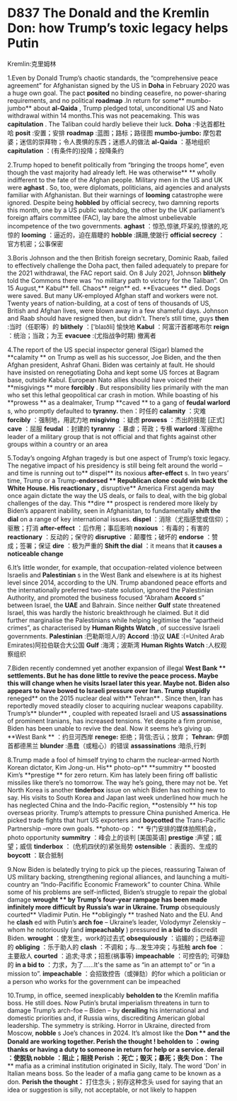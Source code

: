 # D837 The Donald and the Kremlin Don: how Trump’s toxic legacy helps Putin
Kremlin:克里姆林

1.Even by Donald Trump’s chaotic standards, the “comprehensive peace agreement” for Afghanistan signed by the US in **Doha**  in February 2020 was a huge own goal.
The pact **posited**  no binding ceasefire, no power-sharing requirements, and no political **roadmap** .In return for some** mumbo-jumbo**  about **al-Qaida** , Trump pledged total, unconditional US and Nato withdrawal within 14 months.This was not peacemaking. This was **capitulation** . The Taliban could hardly believe their luck.
**Doha** :卡达首都杜哈
**posit** :安置；安排
**roadmap** :蓝图；路标；路径图
**mumbo-jumbo:** 摩包君婆；迷信的崇拜物；令人畏惧的东西；迷惑人的做法
**al-Qaida** ：基地组织
**capitulation** ：(有条件的)投降；投降条约

2.Trump hoped to benefit politically from “bringing the troops home”, even though the vast majority had already left. He was otherwise** ** wholly indifferent to the fate of the Afghan people. 
Military men in the US and UK were **aghast** . So, too, were diplomats, politicians, aid agencies and analysts familiar with Afghanistan. But their warnings of **looming**  catastrophe were ignored. 
Despite being **hobbled**  by official secrecy, two damning reports this month, one by a US public watchdog, the other by the UK parliament’s foreign affairs committee (FAC), lay bare the almost unbelievable incompetence of the two governments.
**aghast** ：惊恐,惊骇,吓呆的,惊骇的,吃惊的
**looming** ：逼近的，迫在眉睫的
**hobble** :蹒跚,使跛行
**official secrecy** ：官方机密；公事保密

3.Boris Johnson and the then British foreign secretary, Dominic Raab, failed to effectively challenge the Doha pact, then failed adequately to prepare for the 2021 withdrawal, the FAC report said. 
On 8 July 2021, Johnson **blithely**  told the Commons there was “no military path to victory for the Taliban”. On 15 August,** Kabul**  fell. Chaos** reign** ed. **Evacuees ** died. Dogs were saved. But many UK-employed Afghan staff and workers were not.
Twenty years of nation-building, at a cost of tens of thousands of US, British and Afghan lives, were blown away in a few shameful days. Johnson and Raab should have resigned then, but didn’t. There’s still time, guys
**then** :当时（任职等）的
**blithely** ：['blaɪðli] 愉快地
**Kabul**  ：阿富汗首都喀布尔
**reign** ：统治；当政；为王
**evacuee** :(尤指战争时期) 撤离者

4.The report of the US special inspector general (Sigar) blamed the **calamity ** on Trump as well as his successor, Joe Biden, and the then Afghan president, Ashraf Ghani. 
Biden was certainly at fault. He should have insisted on renegotiating Doha and kept some US forces at Bagram base, outside Kabul. European Nato allies should have voiced their **misgivings ** more **forcibly** . 
But responsibility lies primarily with the man who set this lethal geopolitical car crash in motion. While boasting of his **prowess ** as a dealmaker, Trump **caved ** to a gang of **feudal warlord** s, who promptly defaulted to **tyranny.** 
then：时任的
**calamity** ：灾难
**forcibly** ：强制地，用武力地
**misgiving** ：疑虑
**prowess** ：杰出的技能 [正式]
**cave** ：屈服
**feudal** ：封建的
**tyranny** ：暴虐；苛政；专横
**warlord** :军阀the leader of a military group that is not official and that fights against other groups within a country or an area

5.Today’s ongoing Afghan tragedy is but one aspect of Trump’s toxic legacy. The negative impact of his presidency is still being felt around the world – and time is running out to** dispel**  its noxious **after-effect** s. 
In two years’ time, Trump or a Trump-**endorsed ** Republican clone could win back the White House. His **reactionary** ,** disruptive**  America First agenda may once again dictate the way the US deals, or fails to deal, with the big global challenges of the day. 
This **dire ** prospect is rendered more likely by Biden’s apparent inability, seen in Afghanistan, to fundamentally **shift the dial**  on a range of key international issues.
**dispel** ：消除（尤指感觉或信仰）；驱散；打消
**after-effect** ：后作用；事后影响
**noxious**  ：有毒的；有害的
**reactionary** ：反动的；保守的
**disruptive** ：颠覆性；破坏的
**endorse** ：赞成；签署；保证
**dire** ：极为严重的
**Shift the dial** ：it means that **it causes a noticeable change** 

6.It’s little wonder, for example, that occupation-related violence between Israelis and **Palestinian** s in the West Bank and elsewhere is at its highest level since 2014, according to the UN. 
Trump abandoned peace efforts and the internationally preferred two-state solution, ignored the Palestinian Authority, and promoted the business focused “Abraham **Accord** s” between Israel, the **UAE**  and Bahrain.
Since neither **Gulf**  state threatened Israel, this was hardly the historic breakthrough he claimed. But it did further marginalise the Palestinians while helping legitimise the “apartheid crimes”, as characterised by **Human Rights Watch** , of successive Israeli governments.
**Palestinian** :巴勒斯坦人/的
**Accord** :协议
**UAE** :(=United Arab Emirates)阿拉伯联合大公国
**Gulf** :海湾；波斯湾
**Human Rights Watch** :人权观察组织

7.Biden recently condemned yet another expansion of illegal **West Bank ** settlements. But he has done little to revive the peace process. Maybe this will change when he visits Israel later this year. Maybe not. 
Biden also appears to have bowed to Israeli pressure over Iran. Trump stupidly** reneged**  on the 2015 nuclear deal with** Tehran** . Since then, Iran has reportedly moved steadily closer to acquiring nuclear weapons capability. 
Trump’s** blunder** , coupled with repeated Israeli and US **assassinations**  of prominent Iranians, has increased tensions. Yet despite a firm promise, Biden has been unable to revive the deal. Now it seems he’s giving up.
**West Bank ** ：约旦河西岸
**renege:** 拒绝；背信;否认；放弃；
**Tehran:** 伊朗首都德黑兰
**blunder** :愚蠢（或粗心）的错误
**assassinations** :暗杀,行刺

8.Trump made a fool of himself trying to charm the nuclear-armed North Korean dictator, Kim Jong-un. His** photo-op**  **summitry ** boosted Kim’s **prestige ** for zero return. Kim has lately been firing off ballistic missiles like there’s no tomorrow. The way he’s going, there may not be. 
Yet North Korea is another **tinderbox**  issue on which Biden has nothing new to say. His visits to South Korea and Japan last week underlined how much he has neglected China and the Indo-Pacific region, **ostensibly ** his top overseas priority.
Trump’s attempts to pressure China punished America. He picked trade fights that hurt US exporters and **boycotted**  the Trans-Pacific Partnership –more own goals.
**photo-op： ** 专门安排的媒体拍照机会，photo opportunity
**summitry** ：峰会上的谈判 [美国英语]
**prestige** :声望；威望；威信
**tinderbox** ： (危机四伏的)紧张局势
**ostensible** ：表面的、生成的
**boycott** ：联合抵制

9.Now Biden is belatedly trying to pick up the pieces, reassuring Taiwan of US military backing, strengthening regional alliances, and launching a multi-country an “Indo-Pacifific Economic Framework” to counter China. 
While some of his problems are self-inflicted, Biden’s struggle to repair the global damage **wrought ** by Trump’s four-year rampage has been made infinitely more difficult by Russia’s war in Ukraine. 
Trump** obsequiously courted**  Vladimir Putin. He **obligingly ** trashed Nato and the EU. And he **clash** ed with Putin’s **arch foe**  – Ukraine’s leader, Volodymyr Zelenskiy – whom he notoriously (and **impeachably** ) pressured **in a bid to**  discredit Biden.
**wrought** ：使发生，work的过去式
**obsequiously** ：谄媚的；巴结奉迎的
**obliging** ：乐于助人的
**clash** ：不调和；与…发生冲突；与抵触
**arch foe** ：主要敌人
**courted** ：追求;寻求；招惹(祸事等)
**impeachable** ：可控告的; 可弹劾的
**in a bid to** ：力求，为了……It's the same as “in an attempt to” or “in a mission to”.
**impeachable** ：会招致控告（或弹劾）的for which a politician or a person who works for the government can be impeached

10.Trump, in office, seemed inexplicably **beholden to**  the Kremlin mafifia boss. He still does. 
Now Putin’s brutal imperialism threatens in turn to damage Trump’s arch-foe – Biden – by **derailing**  his international and domestic priorities and, if Russia wins, discrediting American global leadership. 
The symmetry is striking. Horror in Ukraine, directed from Moscow, **nobble** s Joe’s chances in 2024. It’s almost like the **Don ** and the Donald are working together. **Perish the thought** !
**beholden to** ：owing thanks or having a duty to someone in return for help or a service.
**derail** ：使脱轨
**nobble** ：阻止；阻挠
**Perish** ：死亡；毁灭；暴死；丧失
**Don：** The** ** mafia as a criminal institution originated in Sicily, Italy. The word 'Don' in Italian means boss. So the leader of a mafia gang came to be known as a don.
**Perish the thought：** 打住念头；别存这种念头
used for saying that an idea or suggestion is silly, not acceptable, or not likely to happen

